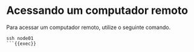 # Acessando um computador remoto

Para acessar um computador remoto, utilize o seguinte comando.

```plain
ssh node01
```{{exec}}

